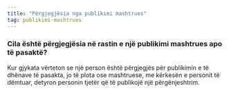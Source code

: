 ```yaml
---
title: "Përgjegjësia nga publikimi mashtrues"
tag: publikimi-mashtrues
---
```


### Cila është përgjegjësia në rastin e një publikimi mashtrues apo të pasaktë?

Kur gjykata vërteton se një person është përgjegjës për publikimin e të dhënave të pasakta, jo të plota ose mashtruese, me kërkesën e personit të dëmtuar, detyron personin tjetër që të publikojë një përgënjeshtrim.
